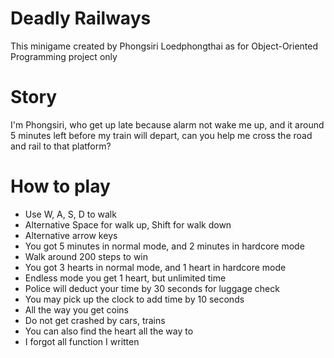 # Deadly Railways
 This minigame created by Phongsiri Loedphongthai as for Object-Oriented Programming project only

# Story
I'm Phongsiri, who get up late because alarm not wake me up, and it around 5 minutes left before my train will depart, can you help me cross the road and rail to that platform?

# How to play
- Use W, A, S, D to walk
- Alternative Space for walk up, Shift for walk down
- Alternative arrow keys
- You got 5 minutes in normal mode, and 2 minutes in hardcore mode
- Walk around 200 steps to win
- You got 3 hearts in normal mode, and 1 heart in hardcore mode
- Endless mode you get 1 heart, but unlimited time
- Police will deduct your time by 30 seconds for luggage check
- You may pick up the clock to add time by 10 seconds
- All the way you get coins
- Do not get crashed by cars, trains
- You can also find the heart all the way to
- I forgot all function I written
